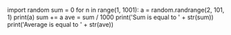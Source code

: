 import random
sum = 0
for n in range(1, 1001):
    a = random.randrange(2, 101, 1)
    print(a)
    sum += a
ave = sum / 1000
print('Sum is equal to ' + str(sum))
print('Average is equal to ' + str(ave))

